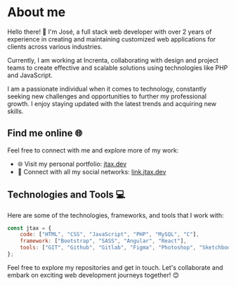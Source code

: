 # About me

Hello there! 👋 I'm José, a full stack web developer with over 2 years of experience in creating and maintaining customized web applications for clients across various industries.

Currently, I am working at Increnta, collaborating with design and project teams to create effective and scalable solutions using technologies like PHP and JavaScript.

I am a passionate individual when it comes to technology, constantly seeking new challenges and opportunities to further my professional growth. I enjoy staying updated with the latest trends and acquiring new skills.

## Find me online 🌐
Feel free to connect with me and explore more of my work:

- 🌐 Visit my personal portfolio: [jtax.dev](https://jtax.dev)
- 💼 Connect with all my social networks: [link.jtax.dev](https://link.jtax.dev)

## Technologies and Tools 💻

Here are some of the technologies, frameworks, and tools that I work with:

```javascript
const jtax = {
    code: ["HTML", "CSS", "JavaScript", "PHP", "MySQL", "C"],
    framework: ["Bootstrap", "SASS", "Angular", "React"],
    tools: ["GIT", "Github", "Gitlab", "Figma", "Photoshop", "Sketchbook", "WordPress", "Shopify", "HubSpot", "Firebase"]
};
```

Feel free to explore my repositories and get in touch. Let's collaborate and embark on exciting web development journeys together! 😊
